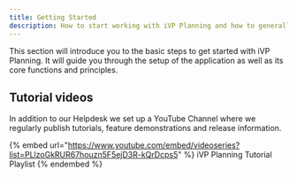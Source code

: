 ```yaml
---
title: Getting Started
description: How to start working with iVP Planning and how to generally set it up to your convenience.
---
```


This section will introduce you to the basic steps to get started with iVP Planning. It will guide you through the setup of the application as well as its core functions and principles.

## Tutorial videos

In addition to our Helpdesk we set up a YouTube Channel where we regularly publish tutorials, feature demonstrations and release information.

{% embed url="https://www.youtube.com/embed/videoseries?list=PLlzoGkRUR67houzn5F5ejD3R-kQrDcps5" %}
iVP Planning Tutorial Playlist
{% endembed %}